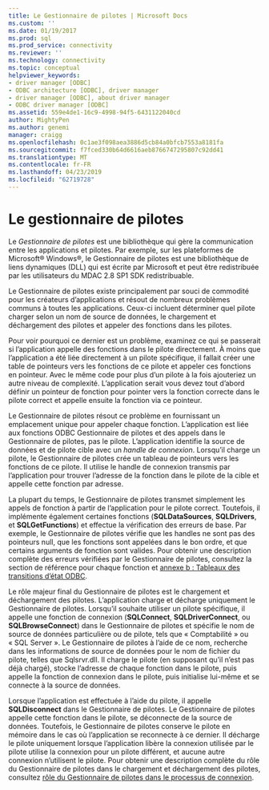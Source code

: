 ```yaml
---
title: Le Gestionnaire de pilotes | Microsoft Docs
ms.custom: ''
ms.date: 01/19/2017
ms.prod: sql
ms.prod_service: connectivity
ms.reviewer: ''
ms.technology: connectivity
ms.topic: conceptual
helpviewer_keywords:
- driver manager [ODBC]
- ODBC architecture [ODBC], driver manager
- driver manager [ODBC], about driver manager
- ODBC driver manager [ODBC]
ms.assetid: 559e4de1-16c9-4998-94f5-6431122040cd
author: MightyPen
ms.author: genemi
manager: craigg
ms.openlocfilehash: 0c1ae3f098aea3886d5cb84a0bfcb7553a8181fa
ms.sourcegitcommit: f7fced330b64d6616aeb8766747295807c92dd41
ms.translationtype: MT
ms.contentlocale: fr-FR
ms.lasthandoff: 04/23/2019
ms.locfileid: "62719728"
---
```

# <a name="the-driver-manager"></a>Le gestionnaire de pilotes
Le *Gestionnaire de pilotes* est une bibliothèque qui gère la communication entre les applications et pilotes. Par exemple, sur les plateformes de Microsoft® Windows®, le Gestionnaire de pilotes est une bibliothèque de liens dynamiques (DLL) qui est écrite par Microsoft et peut être redistribuée par les utilisateurs du MDAC 2.8 SP1 SDK redistribuable.  
  
 Le Gestionnaire de pilotes existe principalement par souci de commodité pour les créateurs d’applications et résout de nombreux problèmes communs à toutes les applications. Ceux-ci incluent déterminer quel pilote charger selon un nom de source de données, le chargement et déchargement des pilotes et appeler des fonctions dans les pilotes.  
  
 Pour voir pourquoi ce dernier est un problème, examinez ce qui se passerait si l’application appelle des fonctions dans le pilote directement. À moins que l’application a été liée directement à un pilote spécifique, il fallait créer une table de pointeurs vers les fonctions de ce pilote et appeler ces fonctions en pointeur. Avec le même code pour plus d’un pilote à la fois ajouteriez un autre niveau de complexité. L’application serait vous devez tout d’abord définir un pointeur de fonction pour pointer vers la fonction correcte dans le pilote correct et appelle ensuite la fonction via ce pointeur.  
  
 Le Gestionnaire de pilotes résout ce problème en fournissant un emplacement unique pour appeler chaque fonction. L’application est liée aux fonctions ODBC Gestionnaire de pilotes et des appels dans le Gestionnaire de pilotes, pas le pilote. L’application identifie la source de données et de pilote cible avec un *handle de connexion*. Lorsqu’il charge un pilote, le Gestionnaire de pilotes crée un tableau de pointeurs vers les fonctions de ce pilote. Il utilise le handle de connexion transmis par l’application pour trouver l’adresse de la fonction dans le pilote de la cible et appelle cette fonction par adresse.  
  
 La plupart du temps, le Gestionnaire de pilotes transmet simplement les appels de fonction à partir de l’application pour le pilote correct. Toutefois, il implémente également certaines fonctions (**SQLDataSources**, **SQLDrivers**, et **SQLGetFunctions**) et effectue la vérification des erreurs de base. Par exemple, le Gestionnaire de pilotes vérifie que les handles ne sont pas des pointeurs null, que les fonctions sont appelées dans le bon ordre, et que certains arguments de fonction sont valides. Pour obtenir une description complète des erreurs vérifiées par le Gestionnaire de pilotes, consultez la section de référence pour chaque fonction et [annexe b : Tableaux des transitions d’état ODBC](../../odbc/reference/appendixes/appendix-b-odbc-state-transition-tables.md).  
  
 Le rôle majeur final du Gestionnaire de pilotes est le chargement et déchargement des pilotes. L’application charge et décharge uniquement le Gestionnaire de pilotes. Lorsqu’il souhaite utiliser un pilote spécifique, il appelle une fonction de connexion (**SQLConnect**, **SQLDriverConnect**, ou **SQLBrowseConnect**) dans le Gestionnaire de pilotes et spécifie le nom de source de données particulière ou de pilote, tels que « Comptabilité » ou « SQL Server ». Le Gestionnaire de pilotes à l’aide de ce nom, recherche dans les informations de source de données pour le nom de fichier du pilote, telles que Sqlsrvr.dll. Il charge le pilote (en supposant qu’il n’est pas déjà chargé), stocke l’adresse de chaque fonction dans le pilote, puis appelle la fonction de connexion dans le pilote, puis initialise lui-même et se connecte à la source de données.  
  
 Lorsque l’application est effectuée à l’aide du pilote, il appelle **SQLDisconnect** dans le Gestionnaire de pilotes. Le Gestionnaire de pilotes appelle cette fonction dans le pilote, se déconnecte de la source de données. Toutefois, le Gestionnaire de pilotes conserve le pilote en mémoire dans le cas où l’application se reconnecte à ce dernier. Il décharge le pilote uniquement lorsque l’application libère la connexion utilisée par le pilote utilise la connexion pour un pilote différent, et aucune autre connexion n’utilisent le pilote. Pour obtenir une description complète du rôle du Gestionnaire de pilotes dans le chargement et déchargement des pilotes, consultez [rôle du Gestionnaire de pilotes dans le processus de connexion](../../odbc/reference/develop-app/driver-manager-s-role-in-the-connection-process.md).
